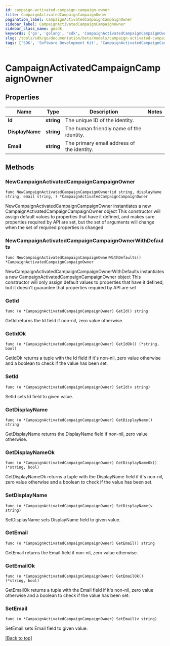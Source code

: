 ```yaml
---
id: campaign-activated-campaign-campaign-owner
title: CampaignActivatedCampaignCampaignOwner
pagination_label: CampaignActivatedCampaignCampaignOwner
sidebar_label: CampaignActivatedCampaignCampaignOwner
sidebar_class_name: gosdk
keywords: ['go', 'golang', 'sdk', 'CampaignActivatedCampaignCampaignOwner'] 
slug: /tools/sdk/go/documentation/beta/models/campaign-activated-campaign-campaign-owner
tags: ['SDK', 'Software Development Kit', 'CampaignActivatedCampaignCampaignOwner']
---
```


# CampaignActivatedCampaignCampaignOwner

## Properties

Name | Type | Description | Notes
------------ | ------------- | ------------- | -------------
**Id** | **string** | The unique ID of the identity. | 
**DisplayName** | **string** | The human friendly name of the identity. | 
**Email** | **string** | The primary email address of the identity. | 

## Methods

### NewCampaignActivatedCampaignCampaignOwner

`func NewCampaignActivatedCampaignCampaignOwner(id string, displayName string, email string, ) *CampaignActivatedCampaignCampaignOwner`

NewCampaignActivatedCampaignCampaignOwner instantiates a new CampaignActivatedCampaignCampaignOwner object
This constructor will assign default values to properties that have it defined,
and makes sure properties required by API are set, but the set of arguments
will change when the set of required properties is changed

### NewCampaignActivatedCampaignCampaignOwnerWithDefaults

`func NewCampaignActivatedCampaignCampaignOwnerWithDefaults() *CampaignActivatedCampaignCampaignOwner`

NewCampaignActivatedCampaignCampaignOwnerWithDefaults instantiates a new CampaignActivatedCampaignCampaignOwner object
This constructor will only assign default values to properties that have it defined,
but it doesn't guarantee that properties required by API are set

### GetId

`func (o *CampaignActivatedCampaignCampaignOwner) GetId() string`

GetId returns the Id field if non-nil, zero value otherwise.

### GetIdOk

`func (o *CampaignActivatedCampaignCampaignOwner) GetIdOk() (*string, bool)`

GetIdOk returns a tuple with the Id field if it's non-nil, zero value otherwise
and a boolean to check if the value has been set.

### SetId

`func (o *CampaignActivatedCampaignCampaignOwner) SetId(v string)`

SetId sets Id field to given value.


### GetDisplayName

`func (o *CampaignActivatedCampaignCampaignOwner) GetDisplayName() string`

GetDisplayName returns the DisplayName field if non-nil, zero value otherwise.

### GetDisplayNameOk

`func (o *CampaignActivatedCampaignCampaignOwner) GetDisplayNameOk() (*string, bool)`

GetDisplayNameOk returns a tuple with the DisplayName field if it's non-nil, zero value otherwise
and a boolean to check if the value has been set.

### SetDisplayName

`func (o *CampaignActivatedCampaignCampaignOwner) SetDisplayName(v string)`

SetDisplayName sets DisplayName field to given value.


### GetEmail

`func (o *CampaignActivatedCampaignCampaignOwner) GetEmail() string`

GetEmail returns the Email field if non-nil, zero value otherwise.

### GetEmailOk

`func (o *CampaignActivatedCampaignCampaignOwner) GetEmailOk() (*string, bool)`

GetEmailOk returns a tuple with the Email field if it's non-nil, zero value otherwise
and a boolean to check if the value has been set.

### SetEmail

`func (o *CampaignActivatedCampaignCampaignOwner) SetEmail(v string)`

SetEmail sets Email field to given value.



[[Back to top]](#) 


